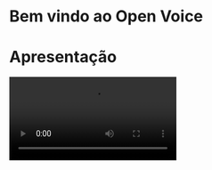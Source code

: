 <H1>Bem vindo ao Open Voice</H1>

<h1>Apresentação</h1>

<video src="https://github.com/OpenVoiceForAll/openvoicesenac/tree/main/videos/testeentrylimpar.mp4">

<h1>Requisitos</h1>
